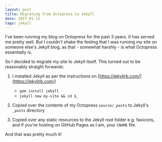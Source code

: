 ```yaml
---
layout: post
title: Migrating from Octopress to Jekyll
date: 2017-01-11
tags: jekyll
---
```


I've been running my blog on Octopress for the past 3 years. It has served me
pretty well. But I couldn't shake the feeling that I was running my site on
someone else's Jekyll blog, as that - somewhat harshly - is what Octopress
essentially is.

So I decided to migrate my site to Jekyll itself. This turned out to be
reasonably straight forwards:

1. I installed Jekyll as per the instructions on
   [https://jekyllrb.com/](https://jekyllrb.com/)
    * `gem install jekyll`
    * `jekyll new my-site && cd $_`

2. Copied over the contents of my Octopress `source/_posts` to Jekyll's
   `_posts` directory

3. Copied over any static resources to the Jekyll root folder e.g. favicons,
   and if you're hosting on GitHub Pages as I am, your `CNAME` file.

And that was pretty much it!


